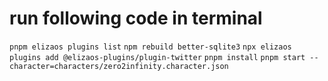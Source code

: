 # run following code in terminal

 `pnpm elizaos plugins list`
 `npm rebuild better-sqlite3`
`npx elizaos plugins add @elizaos-plugins/plugin-twitter`
`pnpm install`
`pnpm start --character=characters/zero2infinity.character.json`
